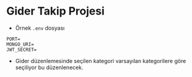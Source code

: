 # Gider Takip Projesi

- Örnek `.env` dosyası

```env
PORT=
MONGO_URI=
JWT_SECRET=
```

- Gider düzenlemesinde seçilen kategori varsayılan kategorilere göre seçiliyor bu düzenlenecek.